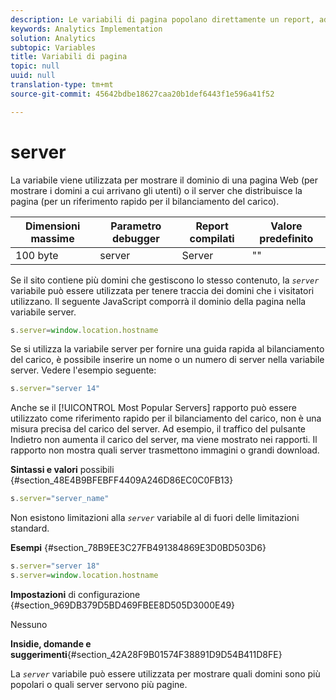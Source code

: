 ```yaml
---
description: Le variabili di pagina popolano direttamente un report, ad esempio pageName, List Props, List Variables e così via.
keywords: Analytics Implementation
solution: Analytics
subtopic: Variables
title: Variabili di pagina
topic: null
uuid: null
translation-type: tm+mt
source-git-commit: 45642bdbe18627caa20b1def6443f1e596a41f52

---
```



# server

La variabile viene utilizzata per mostrare il dominio di una pagina Web (per mostrare i domini a cui arrivano gli utenti) o il server che distribuisce la pagina (per un riferimento rapido per il bilanciamento del carico).

<!-- 

server.xml

 -->

| Dimensioni massime | Parametro debugger | Report compilati | Valore predefinito |
|---|---|---|---|
| 100 byte | server | Server | "" |

Se il sito contiene più domini che gestiscono lo stesso contenuto, la *`server`* variabile può essere utilizzata per tenere traccia dei domini che i visitatori utilizzano. Il seguente JavaScript comporrà il dominio della pagina nella variabile server.

```js
s.server=window.location.hostname
```

Se si utilizza la variabile server per fornire una guida rapida al bilanciamento del carico, è possibile inserire un nome o un numero di server nella variabile server. Vedere l'esempio seguente:

```js
s.server="server 14"
```

Anche se il [!UICONTROL Most Popular Servers] rapporto può essere utilizzato come riferimento rapido per il bilanciamento del carico, non è una misura precisa del carico del server. Ad esempio, il traffico del pulsante Indietro non aumenta il carico del server, ma viene mostrato nei rapporti. Il rapporto non mostra quali server trasmettono immagini o grandi download.

**Sintassi e valori** possibili {#section_48E4B9BFEBFF4409A246D86EC0C0FB13}

```js
s.server="server_name"
```

Non esistono limitazioni alla *`server`* variabile al di fuori delle limitazioni standard.

**Esempi** {#section_78B9EE3C27FB491384869E3D0BD503D6}

```js
s.server="server 18" 
s.server=window.location.hostname 
```

**Impostazioni** di configurazione {#section_969DB379D5BD469FBEE8D505D3000E49}

Nessuno

**Insidie, domande e suggerimenti**{#section_42A28F9B01574F38891D9D54B411D8FE}

La *`server`* variabile può essere utilizzata per mostrare quali domini sono più popolari o quali server servono più pagine.

